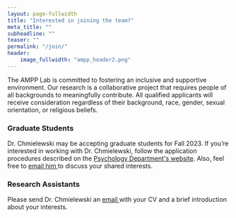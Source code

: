 ```yaml
---
layout: page-fullwidth
title: "Interested in joining the team?"
meta_title: ""
subheadline: ""
teaser: ""
permalink: "/join/"
header:
    image_fullwidth: "ampp_header2.png"
---
```


The AMPP Lab is committed to fostering an inclusive and supportive environment. Our research is a collaborative project that requires people of all backgrounds to meaningfully contribute. All qualified applicants will receive consideration regardless of their background, race, gender, sexual orientation, or religious beliefs. 

<h3>Graduate Students</h3>
Dr. Chmielewski may be accepting graduate students for Fall 2023. If you’re interested in working with Dr. Chmielewski, follow the application procedures described on the <a href="https://www.smu.edu/Dedman/Academics/Departments/Psychology/Graduate/ClinicalPsych">Psychology Department's website</a>. Also, feel free to <a href="mailto:mchmielewski@mail.smu.edu"> email him </a> to discuss your shared interests.

<h3>Research Assistants</h3>
Please send Dr. Chmielewski an <a href="mailto:mchmielewski@mail.smu.edu"> email </a> with your CV and a brief introduction about your interests. 
